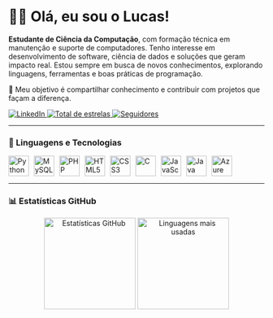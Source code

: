 # 👨‍💻 Olá, eu sou o Lucas!

**Estudante de Ciência da Computação**, com formação técnica em manutenção e suporte de computadores. Tenho interesse em desenvolvimento de software, ciência de dados e soluções que geram impacto real. Estou sempre em busca de novos conhecimentos, explorando linguagens, ferramentas e boas práticas de programação.

🎯 Meu objetivo é compartilhar conhecimento e contribuir com projetos que façam a diferença.

<p align="left">
  <a href="https://www.linkedin.com/in/lucas-leite-finizola-costa-228b3a184/" target="_blank">
    <img 
      alt="LinkedIn" 
      title="Conecte-se comigo no LinkedIn" 
      src="https://img.shields.io/badge/-Conectar%20no%20LinkedIn-0A66C2?style=for-the-badge&logo=linkedin&logoColor=white"
    />
  </a>
  <a href="https://github.com/Lucas-Finizola?tab=repositories&sort=stargazers">
    <img 
      alt="Total de estrelas" 
      title="Total de estrelas GitHub" 
      src="https://custom-icon-badges.demolab.com/github/stars/Lucas-Finizola?color=55960c&style=for-the-badge&labelColor=488207&logo=star&label=Estrelas"
    />
  </a>
  <a href="https://github.com/Lucas-Finizola?tab=followers">
    <img 
      alt="Seguidores" 
      title="Me siga no GitHub" 
      src="https://custom-icon-badges.demolab.com/github/followers/Lucas-Finizola?color=236ad3&labelColor=1155ba&style=for-the-badge&logo=github&label=Seguidores&logoColor=white"
    />
  </a>
</p>

---

### 🚀 Linguagens e Tecnologias

<div style="display: flex; flex-wrap: wrap; gap: 10px">
  <img src="https://cdn.jsdelivr.net/gh/devicons/devicon/icons/python/python-original.svg" width="40" title="Python"/>
  <img src="https://cdn.jsdelivr.net/gh/devicons/devicon/icons/mysql/mysql-original-wordmark.svg" width="40" title="MySQL"/>
  <img src="https://cdn.jsdelivr.net/gh/devicons/devicon/icons/php/php-original.svg" width="40" title="PHP"/>
  <img src="https://cdn.jsdelivr.net/gh/devicons/devicon/icons/html5/html5-original.svg" width="40" title="HTML5"/>
  <img src="https://cdn.jsdelivr.net/gh/devicons/devicon/icons/css3/css3-original.svg" width="40" title="CSS3"/>
  <img src="https://cdn.jsdelivr.net/gh/devicons/devicon/icons/c/c-original.svg" width="40" title="C"/>
  <img src="https://cdn.jsdelivr.net/gh/devicons/devicon/icons/javascript/javascript-original.svg" width="40" title="JavaScript"/>
  <img src="https://cdn.jsdelivr.net/gh/devicons/devicon/icons/java/java-original.svg" width="40" title="Java"/>
  <img src="https://cdn.jsdelivr.net/gh/devicons/devicon/icons/azure/azure-original.svg" width="40" title="Azure"/>
</div>

---

### 📊 Estatísticas GitHub

<div align="center">
  <img 
    src="https://github-readme-stats.vercel.app/api?username=Lucas-Finizola&show_icons=true&theme=tokyonight&include_all_commits=true&locale=pt-br" 
    alt="Estatísticas GitHub" 
    height="180"
  />
  <img 
    src="https://github-readme-stats.vercel.app/api/top-langs/?username=Lucas-Finizola&theme=tokyonight&layout=compact&custom_title=Tecnologias&langs_count=9" 
    alt="Linguagens mais usadas" 
    height="180"
  />
</div>
